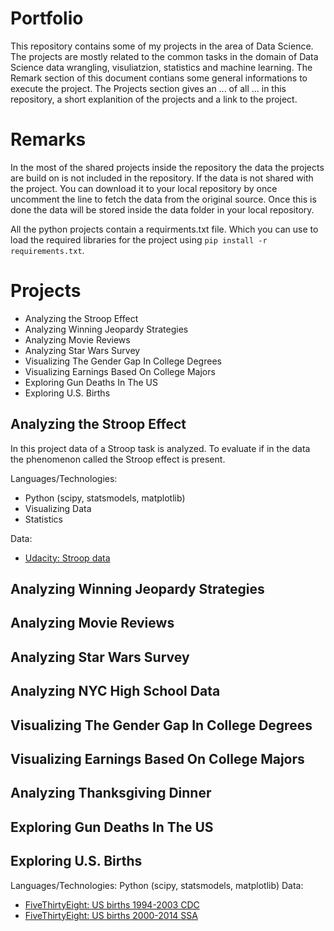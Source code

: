 # Portfolio

This repository contains some of my projects in the area of Data Science. The projects are mostly related to the common tasks in the domain of Data Science data wrangling, visuliatzion, statistics and machine learning.
The Remark section of this document contians some general informations to execute the project.
The Projects section gives an ... of all ... in this repository, a short explanition of the projects and a link to the project.

# Remarks

In the most of the shared projects inside the repository the data the projects are build on is not included in the repository.
If the data is not shared with the project. You can download it to your local repository by once uncomment the line to fetch the data from the original source. Once this is done the data will be stored inside the data folder in your local repository.

All the python projects contain a requirments.txt file. Which you can use to load the required libraries for the project using ``pip install -r requirements.txt``.

# Projects

* Analyzing the Stroop Effect
* Analyzing Winning Jeopardy Strategies
* Analyzing Movie Reviews
* Analyzing Star Wars Survey
* Visualizing The Gender Gap In College Degrees
* Visualizing Earnings Based On College Majors
* Exploring Gun Deaths In The US
* Exploring U.S. Births

## Analyzing the Stroop Effect
In this project data of a Stroop task is analyzed. To evaluate if in the data the phenomenon called the Stroop effect is present.

Languages/Technologies: 
* Python (scipy, statsmodels, matplotlib)
* Visualizing Data
* Statistics

Data: 
* [Udacity: Stroop data](https://www.google.com/url?q=https://drive.google.com/file/d/0B9Yf01UaIbUgQXpYb2NhZ29yX1U/view?usp%3Dsharing&sa=D&ust=1485701730039000&usg=AFQjCNGwMaCWnQ8lZfV8LEmhI_b6mdfQ7Q)

## Analyzing Winning Jeopardy Strategies
## Analyzing Movie Reviews
## Analyzing Star Wars Survey
## Analyzing NYC High School Data
## Visualizing The Gender Gap In College Degrees
## Visualizing Earnings Based On College Majors
## Analyzing Thanksgiving Dinner
## Exploring Gun Deaths In The US

## Exploring U.S. Births

Languages/Technologies: Python (scipy, statsmodels, matplotlib)
Data: 
* [FiveThirtyEight: US births 1994-2003 CDC](https://raw.githubusercontent.com/fivethirtyeight/data/master/births/US_births_1994-2003_CDC_NCHS.csv)
* [FiveThirtyEight: US births 2000-2014 SSA](https://raw.githubusercontent.com/fivethirtyeight/data/master/births/US_births_2000-2014_SSA.csv)

